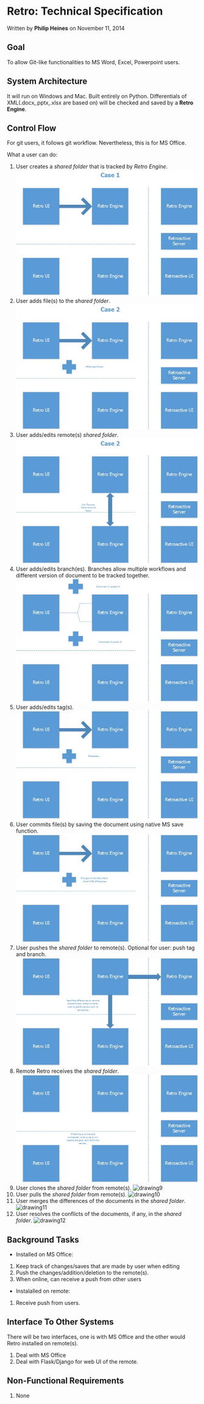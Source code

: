 # Retro: Technical Specification
Written by __Philip Heines__ on November 11, 2014

## Goal

To allow Git-like functionalities to MS Word, Excel, Powerpoint users.

## System Architecture

It will run on Windows and Mac. Built entirely on Python. Differentials of XML(.docx,.pptx,.xlsx are based on) will be checked and saved by a __Retro Engine__. 

## Control Flow

For git users, it follows git workflow. Nevertheless, this is for MS Office. 

What a user can do:

1. User creates a _shared folder_ that is tracked by _Retro Engine_. ![drawing1](assets/drawing1.jpg)
2. User adds file(s) to the _shared folder_. ![drawing2](assets/drawing2.jpg)
3. User adds/edits remote(s) _shared folder_. ![drawing3](assets/drawing3.jpg) 
4. User adds/edits branch(es). Branches allow multiple workflows and different version of document to be tracked together. ![drawing4](assets/drawing4.jpg) 
5. User adds/edits tag(s). ![drawing5](assets/drawing5.jpg) 
6. User commits file(s) by saving the document using native MS save function. ![drawing6](assets/drawing6.jpg) 
7. User pushes the _shared folder_ to remote(s). Optional for user: push tag and branch. ![drawing7](assets/drawing7.jpg) 
8. Remote Retro receives the _shared folder_. ![drawing8](assets/drawing8.jpg) 
9. User clones the _shared folder_ from remote(s). ![drawing9](assets/drawing9.jpg) 
10. User pulls the _shared folder_ from remote(s). ![drawing10](assets/drawing10.jpg) 
11. User merges the differences of the documents in the _shared folder_. ![drawing11](assets/drawing11.jpg) 
12. User resolves the conflicts of the documents, if any, in the _shared folder_. ![drawing12](assets/drawing12.jpg) 



## Background Tasks

- Installed on MS Office:

1. Keep track of changes/saves that are made by user when editing
2. Push the changes/addition/deletion to the remote(s).
3. When online, can receive a push from other users

- Instalalled on remote:

1. Receive push from users.


## Interface To Other Systems

There will be two interfaces, one is with MS Office and the other would Retro installed on remote(s).

1. Deal with MS Office
2. Deal with Flask/Django for web UI of the remote.

## Non-Functional Requirements

1. None
